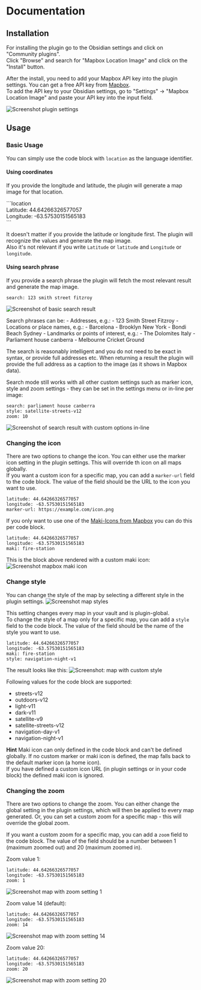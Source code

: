 # Documentation

## Installation

For installing the plugin go to the Obsidian settings and click on "Community plugins".  
Click "Browse" and search for "Mapbox Location Image" and click on the "Install" button.

After the install, you need to add your Mapbox API key into the plugin settings. You can get a free API key from [Mapbox](https://www.mapbox.com/).  
To add the API key to your Obsidian settings, go to "Settings" -> "Mapbox Location Image" and paste your API key into the input field.

![Screenshot plugin settings](./docs/settings.png)

## Usage

### Basic Usage

You can simply use the code block with `location` as the language identifier. 

#### Using coordinates

If you provide the longitude and latitude, the plugin will generate a map image for that location.

\```location  
Latitude: 44.64266326577057  
Longitude: -63.57530151565183  
\```

It doesn't matter if you provide the latitude or longitude first. The plugin will recognize the values and generate the map image.  
Also it's not relevant if you write `Latitude` or `latitude` and `Longitude` or `longitude`.

#### Using search phrase

If you provide a search phrase the plugin will fetch the most relevant result and generate the map image.

```location
search: 123 smith street fitzroy
```
![Screenshot of basic search result](./docs/basic-search.png)

Search phrases can be:
    - Addresses, e.g.: 
        - 123 Smith Street Fitzroy
    - Locations or place names, e.g.: 
        - Barcelona
        - Brooklyn New York
        - Bondi Beach Sydney
    - Landmarks or points of interest, e.g.:
        - The Dolomites Italy
        - Parliament house canberra
        - Melbourne Cricket Ground

The search is reasonably intelligent and you do not need to be exact in syntax, or provide full addresses etc. When returning a result the plugin will provide the full address as a caption to the image (as it shows in Mapbox data).

Search mode still works with all other custom settings such as marker icon, style and zoom settings - they can be set in the settings menu or in-line per image:

```location
search: parliament house canberra
style: satellite-streets-v12
zoom: 10
```
![Screenshot of search result with custom options in-line](./docs/search-with-options.jpeg)

### Changing the icon

There are two options to change the icon. You can either use the marker icon setting in the plugin settings. This will override th icon on all maps globally.  
If you want a custom icon for a specific map, you can add a `marker-url` field to the code block. The value of the field should be the URL to the icon you want to use.

```location
latitude: 44.64266326577057
longitude: -63.57530151565183
marker-url: https://example.com/icon.png
```

If you only want to use one of the [Maki-Icons from Mapbox](https://labs.mapbox.com/maki-icons/) you can do this per code block.

```location
latitude: 44.64266326577057
longitude: -63.57530151565183
maki: fire-station
```

This is the block above rendered with a custom maki icon:
![Screenshot mapbox maki icon](./docs/custom_maki.png)

### Change style

You can change the style of the map by selecting a different style in the plugin settings.
![Screenshot map styles](./docs/map-style-settings.png)

This setting changes every map in your vault and is plugin-global.  
To change the style of a map only for a specific map, you can add a `style` field to the code block. The value of the field should be the name of the style you want to use.

```location
latitude: 44.64266326577057
longitude: -63.57530151565183
maki: fire-station
style: navigation-night-v1
```

The result looks like this:
![Screenshot: map with custom style](./docs/code-style-result.png)

Following values for the code block are supported:

-   streets-v12
-   outdoors-v12
-   light-v11
-   dark-v11
-   satellite-v9
-   satellite-streets-v12
-   navigation-day-v1
-   navigation-night-v1

**Hint**
Maki icon can only defined in the code block and can't be defined globally. If no custom marker or maki icon is defined, the map falls back to the default marker icon (a home icon).  
If you have defined a custom icon URL (in plugin settings or in your code block) the defined maki icon is ignored.

### Changing the zoom

There are two options to change the zoom. You can either change the global setting in the plugin settings, which will then be applied to every map generated. Or, you can set a custom zoom for a specific map - this will override the global zoom.

If you want a custom zoom for a specific map, you can add a `zoom` field to the code block. The value of the field should be a number between 1 (maximum zoomed out) and 20 (maximum zoomed in).

Zoom value 1:

```location
latitude: 44.64266326577057
longitude: -63.57530151565183
zoom: 1
```
![Screenshot map with zoom setting 1](./docs/zoom-setting-1.png)

Zoom value 14 (default):

```location
latitude: 44.64266326577057
longitude: -63.57530151565183
zoom: 14
```
![Screenshot map with zoom setting 14](./docs/zoom-setting-14.png)

Zoom value 20:

```location
latitude: 44.64266326577057
longitude: -63.57530151565183
zoom: 20
```
![Screenshot map with zoom setting 20](./docs/zoom-setting-20.png)